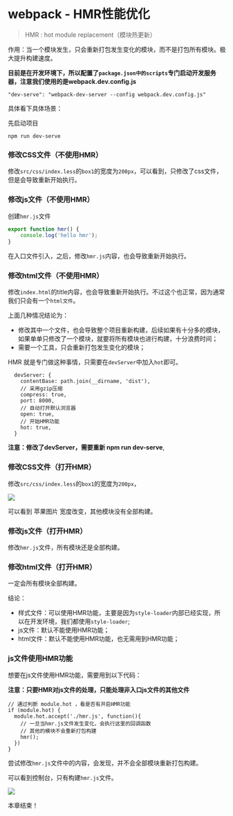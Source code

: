 # webpack - HMR性能优化

> HMR : hot module replacement（模块热更新）

作用：当一个模块发生，只会重新打包发生变化的模块，而不是打包所有模块。极大提升构建速度。

**目前是在开发环境下，所以配置了`package.json中的scripts`专门启动开发服务器，注意我们使用的是webpack.dev.config.js**

```
"dev-serve": "webpack-dev-server --config webpack.dev.config.js"
```



具体看下具体场景：

先启动项目

`npm run dev-serve`	

### 修改CSS文件（不使用HMR）

修改`src/css/index.less`的`box1`的宽度为`200px`，可以看到，只修改了css文件，但是会导致重新开始执行。



### 修改js文件（不使用HMR）

创建`hmr.js`文件

```javascript
export function hmr() {
    console.log('hello hmr');
}
```

在入口文件引入，之后，修改`hmr.js`内容，也会导致重新开始执行。



### 修改html文件（不使用HMR）

修改`index.html`的title内容，也会导致重新开始执行。不过这个也正常，因为通常我们只会有一个`html文件`。



上面几种情况结论为：

- 修改其中一个文件，也会导致整个项目重新构建，后续如果有十分多的模块，如果单单只修改了一个模块，就要将所有模块也进行构建，十分浪费时间；
- 需要一个工具，只会重新打包发生变化的模块；

HMR 就是专门做这种事情，只需要在`devServer`中加入`hot`即可。

```
  devServer: {
    contentBase: path.join(__dirname, 'dist'),
    // 采用gzip压缩
    compress: true,
    port: 8000,
    // 自动打开默认浏览器
    open: true,
    // 开始HMR功能
    hot: true,
  }
```

**注意：修改了devServer，需要重新  npm run dev-serve**,

### 修改CSS文件（打开HMR）

修改`src/css/index.less`的`box1`的宽度为`200px`，

![](https://i.loli.net/2021/04/05/5oVpIr9xHitATUh.png)

可以看到 苹果图片 宽度改变，其他模块没有全部构建。

### 修改js文件（打开HMR）

修改`hmr.js`文件，所有模块还是全部构建。

### 修改html文件（打开HMR）

一定会所有模块全部构建。



结论：

- 样式文件：可以使用HMR功能，主要是因为`style-loader`内部已经实现，所以在开发环境，我们都使用`style-loader`;
- js文件：默认不能使用HMR功能；
- html文件：默认不能使用HMR功能，也无需用到HMR功能；



### js文件使用HMR功能

想要在js文件使用HMR功能，需要用到以下代码：

**注意：只要HMR对js文件的处理，只能处理非入口js文件的其他文件**

```
// 通过判断 module.hot ，看是否有开启HMR功能
if (module.hot) {
  module.hot.accept('./hmr.js', function(){
    // 一旦当hmr.js文件发生变化，会执行这里的回调函数
    // 其他的模块不会重新打包构建
    hmr();
  })
}
```

尝试修改`hmr.js`文件中的内容，会发现，并不会全部模块重新打包构建。

可以看到控制台，只有构建`hmr.js`文件。

![](https://i.loli.net/2021/04/05/NG7K9ThpHubyq5w.png)



本章结束！